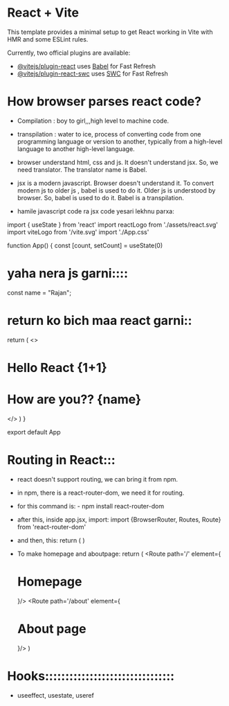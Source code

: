# React + Vite

This template provides a minimal setup to get React working in Vite with HMR and some ESLint rules.

Currently, two official plugins are available:

- [@vitejs/plugin-react](https://github.com/vitejs/vite-plugin-react/blob/main/packages/plugin-react/README.md) uses [Babel](https://babeljs.io/) for Fast Refresh
- [@vitejs/plugin-react-swc](https://github.com/vitejs/vite-plugin-react-swc) uses [SWC](https://swc.rs/) for Fast Refresh



# How browser parses react code?

- Compilation : boy to girl,,,high level to machine code.

- transpilation : water to ice,  process of converting code from one programming language or version to another, typically from a high-level language to another high-level language.


- browser understand html, css and js. It doesn't understand jsx. So, we need translator. The translator name is Babel.

- jsx is a modern javascript. Browser doesn't understand it. To convert modern js to older js , babel is used to do it. Older js is understood by browser. So, babel is used to do it. Babel is a transpilation.



- hamile javascript code ra jsx code yesari lekhnu parxa:

import { useState } from 'react'
import reactLogo from './assets/react.svg'
import viteLogo from '/vite.svg'
import './App.css'
>>>>>>>>>>>
function App() {
  const [count, setCount] = useState(0)
  # yaha nera js garni::::
  const name = "Rajan"; 
  # return ko bich maa react garni::
  return (
    <>
      <h1>Hello React {1+1}</h1>
      <h1>How are you?? {name}</h1>
    </>
  )
}

export default App

# Routing in React:::
- react doesn't support routing, we can bring it from npm.

- in npm, there is a react-router-dom, we need it for routing.

- for this command is: - npm install react-router-dom

- after this, inside app.jsx, import:
import {BrowserRouter, Routes, Route} from 'react-router-dom'

- and then, this:
 return (
    <BrowserRouter>
      <Routes>
          <Route/>
      </Routes>
    </BrowserRouter>
  )




- To make homepage and aboutpage:
 return (
    <BrowserRouter>
      <Routes>
          <Route path='/' element={<h1>Homepage</h1>}/>
          <Route path='/about' element={<h1>About page</h1>}/>
      </Routes>
    </BrowserRouter>
  )

# Hooks::::::::::::::::::::::::::::::::

- useeffect, usestate, useref